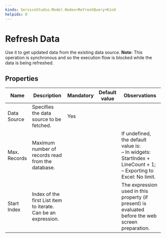 ```yaml
---
kinds: ServiceStudio.Model.Nodes+RefreshQuery+Kind
helpids: 0
---
```


# Refresh Data

Use it to get updated data from the existing data source.
**Note**: This operation is synchronous and so the execution flow is blocked while the data is being refreshed.

## Properties

<table markdown="1">
<thead>
<tr>
<th>Name</th>
<th>Description</th>
<th>Mandatory</th>
<th>Default value</th>
<th>Observations</th>
</tr>
</thead>
<tbody>
<tr>
<td title="Data Source">Data Source</td>
<td>Specifies the data source to be fetched.</td>
<td>Yes</td>
<td></td>
<td></td>
</tr>
<tr>
<td title="Max. Records">Max. Records</td>
<td>Maximum number of records read from the database.</td>
<td></td>
<td></td>
<td>If undefined, the default value is:<br/>
        – In widgets: StartIndex + LineCount + 1;<br/>
        – Exporting to Excel: No limit.</td>
</tr>
<tr>
<td title="Start Index">Start Index</td>
<td>Index of the first List item to iterate. Can be an expression.</td>
<td></td>
<td></td>
<td>The expression used in this property (if present) is evaluated before the web screen preparation.</td>
</tr>
</tbody>
</table>

